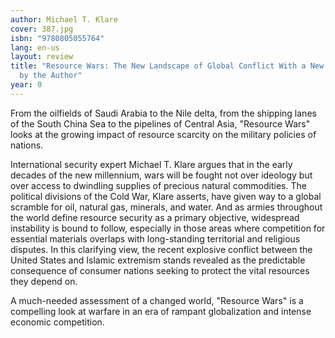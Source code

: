 ```yaml
---
author: Michael T. Klare
cover: 387.jpg
isbn: "9780805055764"
lang: en-us
layout: review
title: "Resource Wars: The New Landscape of Global Conflict With a New Introduction
  by the Author"
year: 0
---
```


From the oilfields of Saudi Arabia to the Nile delta, from the shipping lanes of the South China Sea to the pipelines of Central Asia, "Resource Wars" looks at the growing impact of resource scarcity on the military policies of nations.

International security expert Michael T. Klare argues that in the early decades of the new millennium, wars will be fought not over ideology but over access to dwindling supplies of precious natural commodities. The political divisions of the Cold War, Klare asserts, have given way to a global scramble for oil, natural gas, minerals, and water. And as armies throughout the world define resource security as a primary objective, widespread instability is bound to follow, especially in those areas where competition for essential materials overlaps with long-standing territorial and religious disputes. In this clarifying view, the recent explosive conflict between the United States and Islamic extremism stands revealed as the predictable consequence of consumer nations seeking to protect the vital resources they depend on.

A much-needed assessment of a changed world, "Resource Wars" is a compelling look at warfare in an era of rampant globalization and intense economic competition.
